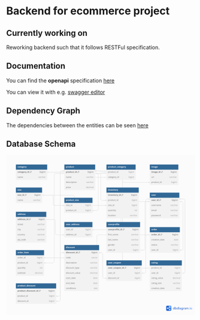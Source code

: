 # Backend for ecommerce project
## Currently working on
Reworking backend such that it follows RESTFul specification. 

## Documentation
You can find the **openapi** specification [here](https://github.com/Leonid10011/ecommerce-backend/blob/main/openapi)

You can view it with e.g.  [swagger editor](https://editor.swagger.io/)

## Dependency Graph

The dependencies between the entities can be seen [here](https://github.com/Leonid10011/ecommerce-backend/blob/main/dependency_graph.png)

## Database Schema

![Database schema](dist/db_data.png)

